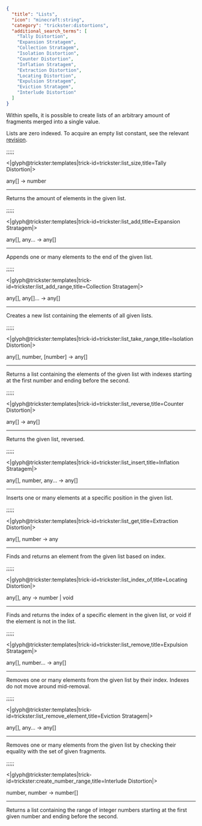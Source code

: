 ```json
{
  "title": "Lists",
  "icon": "minecraft:string",
  "category": "trickster:distortions",
  "additional_search_terms": [
    "Tally Distortion",
    "Expansion Stratagem",
    "Collection Stratagem",
    "Isolation Distortion",
    "Counter Distortion",
    "Inflation Stratagem",
    "Extraction Distortion",
    "Locating Distortion",
    "Expulsion Stratagem",
    "Eviction Stratagem",
    "Interlude Distortion"
  ]
}
```

Within spells, it is possible to create lists of an arbitrary amount of fragments merged into a single value.


Lists are zero indexed. To acquire an empty list constant, see the relevant [revision](^trickster:constants#3).

;;;;;

<|glyph@trickster:templates|trick-id=trickster:list_size,title=Tally Distortion|>

any[] -> number

---

Returns the amount of elements in the given list.

;;;;;

<|glyph@trickster:templates|trick-id=trickster:list_add,title=Expansion Stratagem|>

any[], any... -> any[]

---

Appends one or many elements to the end of the given list.

;;;;;

<|glyph@trickster:templates|trick-id=trickster:list_add_range,title=Collection Stratagem|>

any[], any[]... -> any[]

---

Creates a new list containing the elements of all given lists.

;;;;;

<|glyph@trickster:templates|trick-id=trickster:list_take_range,title=Isolation Distortion|>

any[], number, [number] -> any[]

---

Returns a list containing the elements of the given list with indexes starting at the first number and ending before the second.

;;;;;

<|glyph@trickster:templates|trick-id=trickster:list_reverse,title=Counter Distortion|>

any[] -> any[]

---

Returns the given list, reversed.

;;;;;

<|glyph@trickster:templates|trick-id=trickster:list_insert,title=Inflation Stratagem|>

any[], number, any... -> any[]

---

Inserts one or many elements at a specific position in the given list.

;;;;;

<|glyph@trickster:templates|trick-id=trickster:list_get,title=Extraction Distortion|>

any[], number -> any

---

Finds and returns an element from the given list based on index.

;;;;;

<|glyph@trickster:templates|trick-id=trickster:list_index_of,title=Locating Distortion|>

any[], any -> number | void

---

Finds and returns the index of a specific element in the given list, or void if the element is not in the list.

;;;;;

<|glyph@trickster:templates|trick-id=trickster:list_remove,title=Expulsion Stratagem|>

any[], number... -> any[]

---

Removes one or many elements from the given list by their index. Indexes do not move around mid-removal.

;;;;;

<|glyph@trickster:templates|trick-id=trickster:list_remove_element,title=Eviction Stratagem|>

any[], any... -> any[]

---

Removes one or many elements from the given list by checking their equality with the set of given fragments.

;;;;;

<|glyph@trickster:templates|trick-id=trickster:create_number_range,title=Interlude Distortion|>

number, number -> number[]

---

Returns a list containing the range of integer numbers starting at the first given number and ending before the second.
